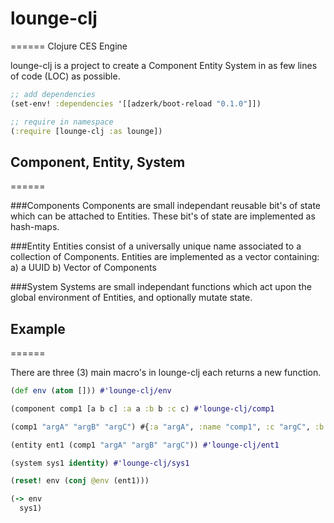 # lounge-clj
======
Clojure CES Engine

lounge-clj is a project to create a Component Entity System in as few lines of code (LOC) as possible.

```clojure
;; add dependencies
(set-env! :dependencies '[[adzerk/boot-reload "0.1.0"]])

;; require in namespace
(:require [lounge-clj :as lounge])
```

## Component, Entity, System
======

###Components
Components are small independant reusable bit's of state which can be attached to Entities.
These bit's of state are implemented as hash-maps.

###Entity
Entities consist of a universally unique name associated to a collection of Components.
Entities are implemented as a vector containing:
   a) a UUID
   b) Vector of Components

###System
Systems are small independant functions which act upon the global environment of Entities,
and optionally mutate state.

## Example
======

There are three (3) main macro's in lounge-clj each returns a new function.

```clojure
(def env (atom [])) #'lounge-clj/env

(component comp1 [a b c] :a a :b b :c c) #'lounge-clj/comp1

(comp1 "argA" "argB" "argC") #{:a "argA", :name "comp1", :c "argC", :b "argB"}

(entity ent1 (comp1 "argA" "argB" "argC")) #'lounge-clj/ent1

(system sys1 identity) #'lounge-clj/sys1

(reset! env (conj @env (ent1)))

(-> env
  sys1)

```

